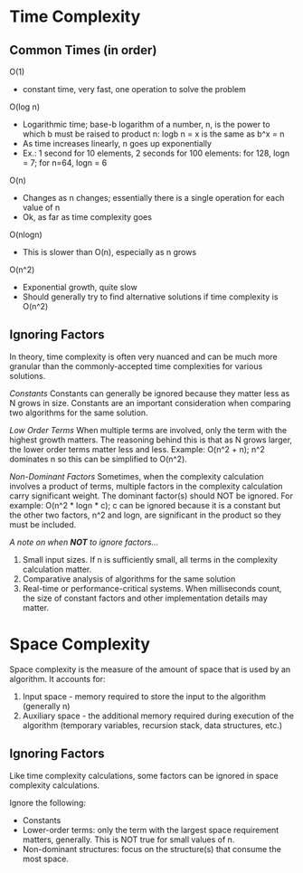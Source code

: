 # Time Complexity
## Common Times (in order)
O(1)
- constant time, very fast, one operation to solve the problem

O(log n)
- Logarithmic time; base-b logarithm of a number, n, is the power to which b must be raised to product n: logb n = x is the same as b^x = n
- As time increases linearly, n goes up exponentially
- Ex.: 1 second for 10 elements, 2 seconds for 100 elements:
for 128, logn = 7; for n=64, logn = 6

O(n)
- Changes as n changes; essentially there is a single operation for each value of n
- Ok, as far as time complexity goes

O(nlogn)
- This is slower than O(n), especially as n grows

O(n^2)
- Exponential growth, quite slow
- Should generally try to find alternative solutions if time complexity is O(n^2)

## Ignoring Factors
In theory, time complexity is often very nuanced and can be much more granular than the 
commonly-accepted time complexities for various solutions.

*Constants*
Constants can generally be ignored because they matter less as N grows in size. Constants are an important consideration when comparing two algorithms for the same solution.

*Low Order Terms*
When multiple terms are involved, only the term with the highest growth matters. The reasoning behind this is that as N grows larger, the lower order terms matter less and less. Example: O(n^2 + n); n^2 dominates n so this can be simplified to O(n^2).

*Non-Dominant Factors*
Sometimes, when the complexity calculation involves a product of terms, multiple factors in the complexity calculation carry significant weight. The dominant factor(s) should NOT be ignored. For example: O(n^2 * logn * c); c can be ignored because it is a constant but the other two factors, n^2 and logn, are significant in the product so they must be included.

*A note on when **NOT** to ignore factors...*
1. Small input sizes. If n is sufficiently small, all terms in the complexity calculation matter.
2. Comparative analysis of algorithms for the same solution
3. Real-time or performance-critical systems. When milliseconds count, the size of constant factors and other implementation details may matter.

# Space Complexity
Space complexity is the measure of the amount of space that is used by an algorithm. It accounts for:
1. Input space - memory required to store the input to the algorithm (generally n)
2. Auxiliary space - the additional memory required during execution of the algorithm (temporary variables, recursion stack, data structures, etc.)

## Ignoring Factors
Like time complexity calculations, some factors can be ignored in space complexity calculations.

Ignore the following:
- Constants
- Lower-order terms: only the term with the largest space requirement matters, generally. This is NOT true for small values of n.
- Non-dominant structures: focus on the structure(s) that consume the most space.